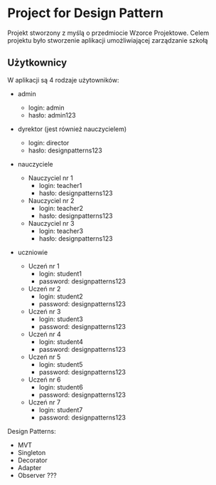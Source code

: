 # Project for Design Pattern

Projekt stworzony z myślą o przedmiocie Wzorce Projektowe. Celem projektu było stworzenie aplikacji umożliwiającej zarządzanie szkołą

## Użytkownicy
W aplikacji są 4 rodzaje użytowników: 
* admin
  * login: admin 
  * hasło: admin123
  
* dyrektor (jest również nauczycielem)
  * login: director
  * hasło: designpatterns123
* nauczyciele
  * Nauczyciel nr 1 
    * login: teacher1
    * hasło: designpatterns123
  * Nauczyciel nr 2
    * login: teacher2
    * hasło: designpatterns123
  * Nauczyciel nr 3
    * login: teacher3
    * hasło: designpatterns123  
* uczniowie
  * Uczeń nr 1
    * login: student1
    * password: designpatterns123 
  * Uczeń nr 2
    * login: student2
    * password: designpatterns123 
  * Uczeń nr 3
    * login: student3
    * password: designpatterns123 
  * Uczeń nr 4
    * login: student4
    * password: designpatterns123 
  * Uczeń nr 5
    * login: student5
    * password: designpatterns123 
  * Uczeń nr 6
    * login: student6
    * password: designpatterns123 
  * Uczeń nr 7
    * login: student7
    * password: designpatterns123 

Design Patterns:
 - MVT
 - Singleton
 - Decorator
 - Adapter
 - Observer ???